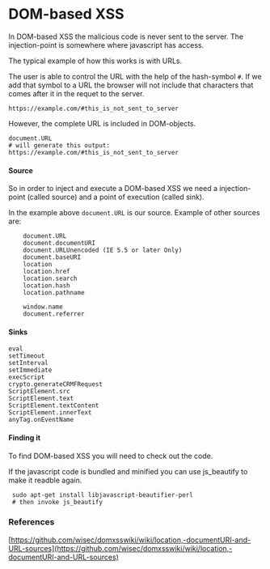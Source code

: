 # DOM-based XSS

In DOM-based XSS the malicious code is never sent to the server. The injection-point is somewhere where javascript has access.

The typical example of how this works is with URLs.

The user is able to control the URL with the help of the hash-symbol `#`. If we add that symbol to a URL the browser will not include that characters that comes after it in the requet to the server.

```text
https://example.com/#this_is_not_sent_to_server
```

However, the complete URL is included in DOM-objects.

```text
document.URL
# will generate this output: https://example.com/#this_is_not_sent_to_server
```

#### Source <a id="source"></a>

So in order to inject and execute a DOM-based XSS we need a injection-point \(called source\) and a point of execution \(called sink\).

In the example above `document.URL` is our source. Example of other sources are:

```text
    document.URL
    document.documentURI
    document.URLUnencoded (IE 5.5 or later Only)
    document.baseURI
    location
    location.href
    location.search
    location.hash
    location.pathname

    window.name
    document.referrer
```

#### Sinks <a id="sinks"></a>

```text
eval    
setTimeout      
setInterval     
setImmediate    
execScript      
crypto.generateCRMFRequest      
ScriptElement.src       
ScriptElement.text      
ScriptElement.textContent       
ScriptElement.innerText         
anyTag.onEventName
```

#### Finding it <a id="finding-it"></a>

To find DOM-based XSS you will need to check out the code.

If the javascript code is bundled and minified you can use js\_beautify to make it readble again.

```text
 sudo apt-get install libjavascript-beautifier-perl
 # then invoke js_beautify
```

### References <a id="references"></a>

[https://github.com/wisec/domxsswiki/wiki/location,-documentURI-and-URL-sources](https://github.com/wisec/domxsswiki/wiki/location,-documentURI-and-URL-sources)

